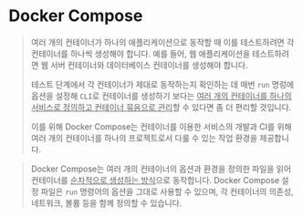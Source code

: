 # Docker Compose

> 여러 개의 컨테이너가 하나의 애플리케이션으로 동작할 때 이를 테스트하려면 각 컨테이너를 하나씩 생성해야 합니다. 예를 들어, 웹 애플리케이션을 테스트하려면 웹 서버 컨테이너와 데이터베이스 컨테이너를 생성해야 합니다. 
>
> 테스트 단계에서 각 컨테이너가 제대로 동작하는지 확인하는 데 매번 `run` 명렁에 옵션을 설정해 `CLI`로 컨테이너를 생성하기 보다는  <u>여러 개의 컨테이너를 하나의 서비스로 정의하고 컨테이너 묶음으로 관리</u>할 수 있다면 좀 더 편리할 것입니다. 
>
> 이를 위해 Docker Compose는 컨테이너를 이용한 서비스의 개발과 CI를 위해 여러 개의 컨테이너를 하나의 프로젝트로서 다룰 수 있는 작업 환경을 제공합니다. 

> Docker Compose는 여러 개의 컨테이너의 옵션과 환경을 정의한 파일을 읽어 컨테이너를 <u>순차적으로 생성하는 방식</u>으로 동작합니다. Docker Compose 설정 파일은 `run` 명령어의 옵션을 그대로 사용할 수 있으며, 각 컨테이너의 의존성, 네트워크, 볼륨 등을 함께 정의할 수 있습니다. 

